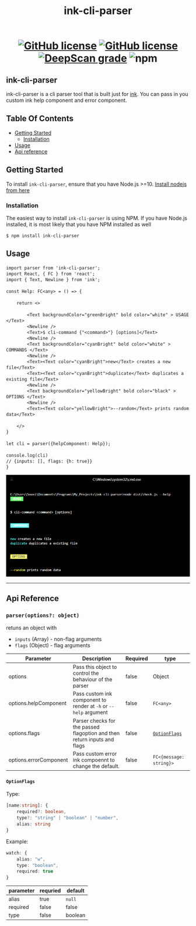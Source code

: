 <h1 align="center">ink-cli-parser
<br> <br>
<p align="center">

<a href="https://github.com/Souvikns/ink-cli-parser/actions/workflows/node.js.yml"><img alt="GitHub license" src="https://github.com/Souvikns/ink-cli-parser/actions/workflows/node.js.yml/badge.svg"></a>
<a href="https://github.com/Souvikns/ink-cli-parser/blob/main/LICENSE"><img alt="GitHub license" src="https://img.shields.io/github/license/Souvikns/ink-cli-parser"></a>
<a href="https://deepscan.io/dashboard#view=project&tid=8580&pid=17016&bid=374285"><img src="https://deepscan.io/api/teams/8580/projects/17016/branches/374285/badge/grade.svg" alt="DeepScan grade"></a>
<img alt="npm" src="https://img.shields.io/npm/dw/ink-cli-parser">
</p>

</h1>

## ink-cli-parser
ink-cli-parser is a cli parser tool that is built just for [ink](https://github.com/vadimdemedes/ink). You can pass in you custom ink help component and error component. 


## Table Of Contents
- [Getting Started](#getting-started)
    - [Installation](#installation)
- [Usage](#usage)
- [Api reference](#api-reference)


## Getting Started
To install `ink-cli-parser`, ensure that you have Node.js >=10. [Install nodejs from here](https://nodejs.org/en/)


### Installation
The easiest way to install `ink-cli-parser` is using NPM. If you have Node.js installed, it is most likely that you have NPM installed as well

```
$ npm install ink-cli-parser
```

## Usage

```tsx
import parser from 'ink-cli-parser';
import React, { FC } from 'react';
import { Text, Newline } from 'ink';

const Help: FC<any> = () => {

    return <>

        <Text backgroundColor="greenBright" bold color="white" > USAGE </Text>
        <Newline />
        <Text>$ cli-command {"<command>"} [options]</Text>
        <Newline />
        <Text backgroundColor="cyanBright" bold color="white" > COMMANDS </Text>
        <Newline />
        <Text><Text color="cyanBright">new</Text> creates a new file</Text>
        <Text><Text color="cyanBright">duplicate</Text> duplicates a existing file</Text>
        <Newline />
        <Text backgroundColor="yellowBright" bold color="black" > OPTIONS </Text>
        <Newline />
        <Text><Text color="yellowBright">--random</Text> prints random data</Text>
        
    </>
}

let cli = parser({helpComponent: Help});

console.log(cli)
// {inputs: [], flags: {h: true}}
}

```

![ss](https://github.com/Souvikns/ink-cli-parser/blob/main/ss.PNG)


--- 

## Api Reference

### `parser(options?: object)`

retuns an object with 
- `inputs` (Array) - non-flag arguments
- `flags` (Object) - flag arguments

|Parameter|Description|Required|type|
|---------|-----------|--------|----|
|options  |Pass this object to control the behaviour of the parser|false|Object|
|options.helpComponent|Pass custom ink component to render at `-h` or `--help` argument|false|`FC<any>`
|options.flags|Parser checks for the passed flagoption and then return inputs and flags|false|[`OptionFlags`](#optionflags)
|options.errorComponent|Pass custom error ink compoennt to change the default.|false|`FC<{message: string}>`

#### `OptionFlags`

Type: 
```ts
[name:string]: {
    required?: boolean,
    type?: "string" | "boolean" | "number",
    alias: string
}
```
Example:
```ts
watch: {
    alias: "w",
    type: "boolean",
    required: true
}
```
|parameter|requried|default|
|---------|--------|-------|
|alias    | true   | `null`|
|required | false  | false |
|type     | false  | boolean|

